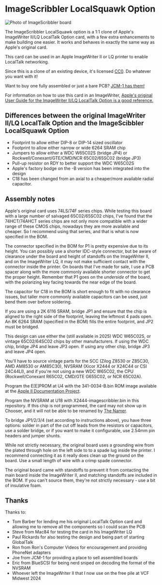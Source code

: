 # ImageScribbler LocalSquawk Option

![Photo of ImageScribbler board](https://polpo.org/imagescribbler/imagescribbler.jpg)

The ImageScribbler LocalSquawk option is a 1:1 clone of Apple's ImageWriter II/LQ LocalTalk Option card, with a few extra
enhancements to make building one easier. It works and behaves in exactly the same way as Apple's original card.

This card can be used in an Apple ImageWriter II or LQ printer to enable LocalTalk networking.

Since this is a clone of an existing device, it's licensed [CC0](https://creativecommons.org/public-domain/cc0/). Do whatever you
want with it!

Want to buy one fully assembled or just a bare PCB? [JCM-1 has them!](https://jcm-1.com/product/imagescribbler-localsquawk-option-card/)

For information on how to use this card in an ImageWriter, [Apple's original User Guide for the ImageWriter II/LQ LocalTalk Option
is a good reference.](https://archive.org/details/imagewriter-ii-lq-localtalk-option-users-guide)

## Differences between the original ImageWriter II/LQ LocalTalk Option and the ImageScibbler LocalSquawk Option

- Footprint to allow either DIP-8 or DIP-14 sized oscillator
- Footprint to allow either narrow or wide 6264 SRAM chip
- Jumpers to allow either a WDC W65C02S (bridge JP4) or Rockwell/Conexant/GTE/CMD/NCR 65C02/65SC02 (bridge JP3)
- Pull-up resistor on RDY to better support the WDC W65C02S
- Apple's factory bodge on the -B version has been integrated into the design
- C18 has been changed from an axial to a cheaper/more available radial capacitor.

## Assembly notes

Apple's original card uses 74LS/74F series chips. While testing this board with a large number of salvaged 65C02/65SC02 chips, I've
found that the 74HCT/74AHCT series chips are not only more compatible with a wider range of these CMOS chips, nowadays they are more
available and cheaper. So I recommend using that series, and that is what is now specified in the BOM.

The connector specified in the BOM for P1 is pretty expensive due to its height. You can possibly use a shorter IDC-style connector,
but be aware of clearance under the board and height of standoffs on the ImageWriter II, and on the ImageWriter LQ, it may not make
sufficient contact with the connector inside the printer. On boards that I've made for sale, I use a PCB spacer along with the more
commonly available shorter connector to get the proper height. Remember that P1 goes on the _underside_ of the board, with the
polarizing key facing towards the near edge of the board.

The capacitor for C18 in the BOM is short enough to fit with no clearance issues, but taller more commonly available capacitors can
be used, just bend them over before soldering.

If you are using a 2K 6116 SRAM, bridge JP1 and ensure that the chip is aligned to the right side of the footprint, leaving the
leftmost 4 pads open. An 8K 6264 SRAM (specified in the BOM) fills the entire footprint, and JP2 must be bridged.

This design can use either the (still available in 2025) WDC W65C02S, or vintage 65C02/64SC02 chips by other manufacturers. If using
the WDC chip, bridge JP4 and leave JP3 open. If using any other chip, bridge JP3 and leave JP4 open.

You'll have to source vintage parts for the SCC (Zilog Z8530 or Z85C30, AMD AM8530 or AM85C30), NVSRAM (Xicor X2444 or X24C44 or CSI
24C44LI), and if you're not using a new WDC W65C02, the CPU (Rockwell/Conexant R65C02, CMD/GTE G65SC02, or NCR 65C02A).

Program the E[E]PROM at U4 with the 341-0034-B.bin ROM image available at the [Apple II Documentation
Project](https://mirrors.apple2.org.za/Apple%20II%20Documentation%20Project/Peripherals/Printers/Apple%20ImageWriter%20LocalTalk%20Option%20Card/ROM%20Images/).

Program the NVSRAM at U18 with X2444-imagescribbler.bin in this repository. If this chip is not programmed, the card may not show up
in Chooser, and it will not be able to be renamed by [The Namer](https://macintoshgarden.org/apps/namer).

To bridge JP1/2/3/4 (set according to instructions above), you have three options: solder in part of the cut off leads from the
resistors or capacitors, use a solder bridge, or if you want to make it configurable, use 2.54mm pin
headers and jumper shunts.

While not strictly necessary, the original board uses a grounding wire from the plated through hole on the left side to to a spade
lug inside the printer. I recommend connecting it as it really does clean up the ground on the board. Use a small length of wire
with a crimp spade connector.

The original board came with standoffs to prevent it from contacting the main board inside the ImageWriter II, and matching
standoffs are included in the BOM. If you can't source them, they're not strictly necessary - use a bit of insulative foam.

## Thanks

Thanks to:

- Tom Barber for lending me his original LocalTalk Option card and allowing me to remove all the components so I could scan the PCB
- Steve from Mac84 for testing the card in his ImageWriter LQ
- Paul Rickards for also testing the design and being part of starting GlobalTalk
- Ron from Ron's Computer Videos for encouragement and providing PhoneNet adapters
- Joe from JCM-1 for providing a place to sell assembled boards
- Eric from BlueSCSI for being nerd sniped on decoding the format of the NVSRAM
- Whoever left the ImageWriter II that I now use on the free pile at VCF Midwest 2024
